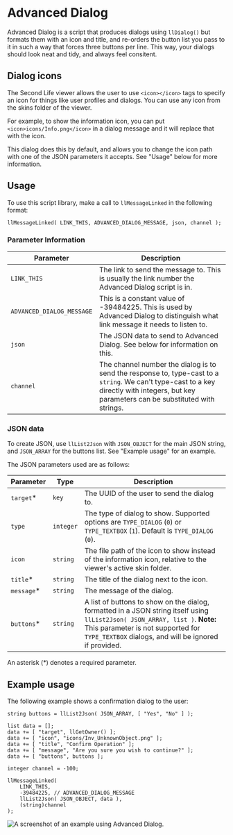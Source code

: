 # Advanced Dialog
Advanced Dialog is a script that produces dialogs using `llDialog()` but formats them with an icon and title, and re-orders the button list you pass to it in such a way that forces three buttons per line. This way, your dialogs should look neat and tidy, and always feel consitent.

## Dialog icons
The Second Life viewer allows the user to use `<icon></icon>` tags to specify an icon for things like user profiles and dialogs. You can use any icon from the skins folder of the viewer.

For example, to show the information icon, you can put `<icon>icons/Info.png</icon>` in a dialog message and it will replace that with the icon.

This dialog does this by default, and allows you to change the icon path with one of the JSON parameters it accepts. See "Usage" below for more information.

## Usage
To use this script library, make a call to `llMessageLinked` in the following format:

    llMessageLinked( LINK_THIS, ADVANCED_DIALOG_MESSAGE, json, channel );

### Parameter Information
|Parameter|Description|
|--|--|
|`LINK_THIS`|The link to send the message to. This is usually the link number the Advanced Dialog script is in.|
|`ADVANCED_DIALOG_MESSAGE`|This is a constant value of -39484225. This is used by Advanced Dialog to distinguish what link message it needs to listen to.|
|`json`|The JSON data to send to Advanced Dialog. See below for information on this.|
|`channel`|The channel number the dialog is to send the response to, type-cast to a `string`. We can't type-cast to a key directly with integers, but key parameters can be substituted with strings.|

### JSON data
To create JSON, use `llList2Json` with `JSON_OBJECT` for the main JSON string, and `JSON_ARRAY` for the buttons list. See "Example usage" for an example.

The JSON parameters used are as follows:

|Parameter|Type|Description|
|--|--|--|
|`target`*|`key`|The UUID of the user to send the dialog to.|
|`type`|`integer`|The type of dialog to show. Supported options are `TYPE_DIALOG` (`0`) or `TYPE_TEXTBOX` (`1`). Default is `TYPE_DIALOG` (`0`).|
|`icon`|`string`|The file path of the icon to show instead of the information icon, relative to the viewer's active skin folder.|
|`title`*|`string`|The title of the dialog next to the icon.|
|`message`*|`string`|The message of the dialog.|
|`buttons`*|`string`|A list of buttons to show on the dialog, formatted in a JSON string itself using `llList2Json( JSON_ARRAY, list )`. **Note:** This parameter is not supported for `TYPE_TEXTBOX` dialogs, and will be ignored if provided.|

An asterisk (*) denotes a required parameter.

## Example usage
The following example shows a confirmation dialog to the user:

	string buttons = llList2Json( JSON_ARRAY, [ "Yes", "No" ] );

	list data = [];
	data += [ "target", llGetOwner() ];
	data += [ "icon", "icons/Inv_UnknownObject.png" ];
	data += [ "title", "Confirm Operation" ];
	data += [ "message", "Are you sure you wish to continue?" ];
	data += [ "buttons", buttons ];

	integer channel = -100;

	llMessageLinked(
		LINK_THIS,
		-39484225, // ADVANCED_DIALOG_MESSAGE
		llList2Json( JSON_OBJECT, data ),
		(string)channel
	);

![A screenshot of an example using Advanced Dialog.](https://raw.githubusercontent.com/JohnEMParker/lsl-scripts-lib/master/advanced_dialog/example.png "Advanced Dialog Example")